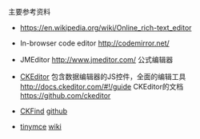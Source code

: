 

主要参考资料
* https://en.wikipedia.org/wiki/Online_rich-text_editor


* In-browser code editor http://codemirror.net/

* JMEditor http://www.jmeditor.com/ 公式编辑器

* [CKEditor](http://ckeditor.com/demo) 包含数据编辑器的JS控件，全面的编辑工具
http://docs.ckeditor.com/#!/guide CKEditor的文档
https://github.com/ckeditor 

* [CKFind](http://docs.cksource.com/ckfinder3/) [github](https://github.com/ckfinder)


* [tinymce](https://www.tinymce.com) [wiki](https://en.wikipedia.org/wiki/TinyMCE)
